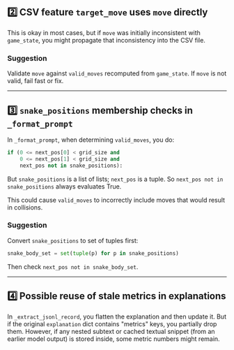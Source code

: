 
## 2️⃣ CSV feature `target_move` uses `move` directly

This is okay in most cases, but if `move` was initially inconsistent with `game_state`, you might propagate that inconsistency into the CSV file.

### Suggestion

Validate `move` against `valid_moves` recomputed from `game_state`. If `move` is not valid, fail fast or fix.

---

## 3️⃣ `snake_positions` membership checks in `_format_prompt`

In `_format_prompt`, when determining `valid_moves`, you do:

```python
if (0 <= next_pos[0] < grid_size and
    0 <= next_pos[1] < grid_size and
    next_pos not in snake_positions):
```

But `snake_positions` is a list of lists; `next_pos` is a tuple. So `next_pos not in snake_positions` always evaluates True.

This could cause `valid_moves` to incorrectly include moves that would result in collisions.

### Suggestion

Convert `snake_positions` to set of tuples first:

```python
snake_body_set = set(tuple(p) for p in snake_positions)
```

Then check `next_pos not in snake_body_set`.

---

## 4️⃣ Possible reuse of stale metrics in explanations

In `_extract_jsonl_record`, you flatten the explanation and then update it. But if the original `explanation` dict contains "metrics" keys, you partially drop them. However, if any nested subtext or cached textual snippet (from an earlier model output) is stored inside, some metric numbers might remain.
